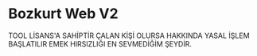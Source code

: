 # Bozkurt Web V2

TOOL LİSANS'A SAHİPTİR ÇALAN KİŞİ OLURSA HAKKINDA YASAL İŞLEM BAŞLATILIR EMEK HIRSIZLIĞI EN SEVMEDİĞİM ŞEYDİR.
